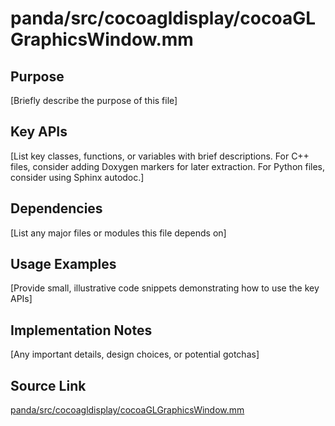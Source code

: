 # panda/src/cocoagldisplay/cocoaGLGraphicsWindow.mm

## Purpose
[Briefly describe the purpose of this file]

## Key APIs
[List key classes, functions, or variables with brief descriptions.
For C++ files, consider adding Doxygen markers for later extraction.
For Python files, consider using Sphinx autodoc.]

## Dependencies
[List any major files or modules this file depends on]

## Usage Examples
[Provide small, illustrative code snippets demonstrating how to use the key APIs]

## Implementation Notes
[Any important details, design choices, or potential gotchas]

## Source Link
[panda/src/cocoagldisplay/cocoaGLGraphicsWindow.mm](link_to_source_repository/panda/src/cocoagldisplay/cocoaGLGraphicsWindow.mm)
